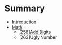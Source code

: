 # Summary

* [Introduction](README.md)
* [Math](chapter1.md)
   * [[258]Add Digits]([258]add_digits.md)
   * [263]Ugly Number

